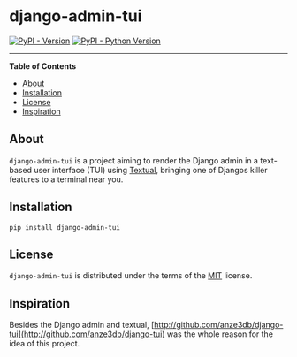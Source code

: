 # django-admin-tui

[![PyPI - Version](https://img.shields.io/pypi/v/django-admin-tui.svg)](https://pypi.org/project/django-admin-tui)
[![PyPI - Python Version](https://img.shields.io/pypi/pyversions/django-admin-tui.svg)](https://pypi.org/project/django-admin-tui)

-----

**Table of Contents**

- [About](#about)
- [Installation](#installation)
- [License](#license)
- [Inspiration](#inspiration)

## About

`django-admin-tui` is a project aiming to render the Django admin in a text-based user interface (TUI)
using [Textual](https://textual.textualize.io/), bringing one of Djangos killer features to a terminal near you.

## Installation

```console
pip install django-admin-tui
```

## License

`django-admin-tui` is distributed under the terms of the [MIT](https://spdx.org/licenses/MIT.html) license.

## Inspiration 

Besides the Django admin and textual, [http://github.com/anze3db/django-tui](http://github.com/anze3db/django-tui) was the whole reason for the idea of this project.
